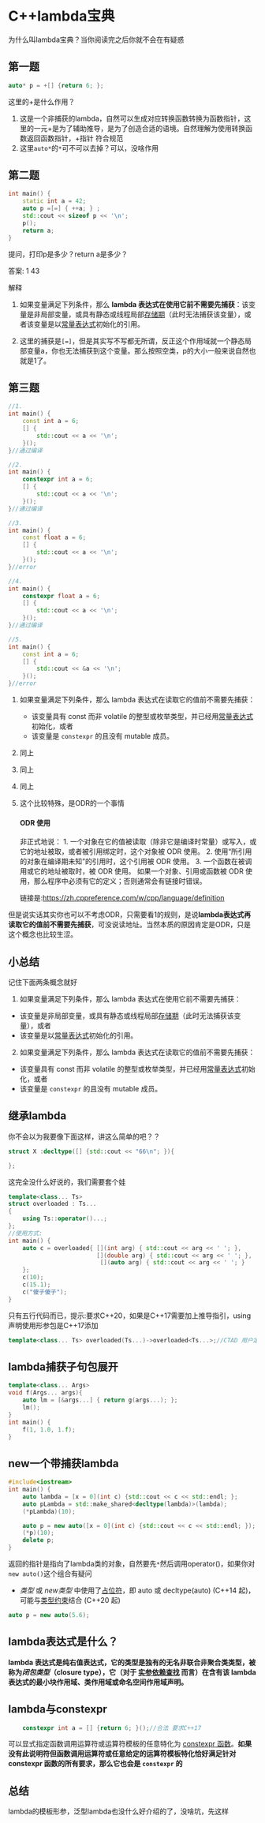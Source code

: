 # C++lambda宝典

为什么叫lambda宝典？当你阅读完之后你就不会在有疑惑

## 第一题

```cpp
auto* p = +[] {return 6; };
```

这里的+是什么作用？

1. 这是一个非捕获的lambda，自然可以生成对应转换函数转换为函数指针，这里的一元+是为了辅助推导，是为了创造合适的语境。自然理解为使用转换函数返回函数指针，+指针 符合规范
2. 这里`auto*`的`*`可不可以去掉？可以，没啥作用

## 第二题

```cpp
int main() {
	static int a = 42;
	auto p =[=] { ++a; } ;
	std::cout << sizeof p << '\n';
	p();
	return a;
}
```

提问，打印p是多少？return a是多少？

答案: 1 43

解释

1. 如果变量满足下列条件，那么 **lambda 表达式在使用它前不需要先捕获**：该变量是非局部变量，或具有静态或线程局部[存储期](https://zh.cppreference.com/w/cpp/language/storage_duration)（此时无法捕获该变量），或者该变量是以[常量表达式](https://zh.cppreference.com/w/cpp/language/constant_expression#.E5.B8.B8.E9.87.8F.E8.A1.A8.E8.BE.BE.E5.BC.8F)初始化的引用。

2. 这里的捕获是`[=]`，但是其实写不写都无所谓，反正这个作用域就一个静态局部变量a，你也无法捕获到这个变量。那么按照空类，p的大小一般来说自然也就是1了。

## 第三题

```cpp
//1.
int main() {
	const int a = 6;
	[] {
		std::cout << a << '\n';
	}();
}//通过编译

//2.
int main() {
	constexpr int a = 6;
	[] {
		std::cout << a << '\n';
	}();
}//通过编译

//3.
int main() {
	const float a = 6;
	[] {
		std::cout << a << '\n';
	}();
}//error

//4.
int main() {
	constexpr float a = 6;
	[] {
		std::cout << a << '\n';
	}();
}//通过编译

//5.
int main() {
	const int a = 6;
	[] {
		std::cout << &a << '\n';
	}();
}//error
```

1. 如果变量满足下列条件，那么 lambda 表达式在读取它的值前不需要先捕获：

   - 该变量具有 const 而非 volatile 的整型或枚举类型，并已经用[常量表达式](https://zh.cppreference.com/w/cpp/language/constant_expression#.E5.B8.B8.E9.87.8F.E8.A1.A8.E8.BE.BE.E5.BC.8F)初始化，或者
   - 该变量是 `constexpr` 的且没有 mutable 成员。

2. 同上

3. 同上

4. 同上

5. 这个比较特殊，是ODR的一个事情

   #### ODR 使用

   非正式地说： 1. 一个对象在它的值被读取（除非它是编译时常量）或写入，或它的地址被取，或者被引用绑定时，这个对象被 ODR 使用。 2. 使用“所引用的对象在编译期未知”的引用时，这个引用被 ODR 使用。 3. 一个函数在被调用或它的地址被取时，被 ODR 使用。 如果一个对象、引用或函数被 ODR 使用，那么程序中必须有它的定义；否则通常会有链接时错误。

   链接是:https://zh.cppreference.com/w/cpp/language/definition

但是说实话其实你也可以不考虑ODR，只需要看1的规则，是说**lambda表达式再读取它的值前不需要先捕获**，可没说读地址。当然本质的原因肯定是ODR，只是这个概念也比较生涩。

## 小总结

记住下面两条概念就好

1. 如果变量满足下列条件，那么 lambda 表达式在使用它前不需要先捕获：

- 该变量是非局部变量，或具有静态或线程局部[存储期](https://zh.cppreference.com/w/cpp/language/storage_duration)（此时无法捕获该变量），或者
- 该变量是以[常量表达式](https://zh.cppreference.com/w/cpp/language/constant_expression#.E5.B8.B8.E9.87.8F.E8.A1.A8.E8.BE.BE.E5.BC.8F)初始化的引用。

2. 如果变量满足下列条件，那么 lambda 表达式在读取它的值前不需要先捕获：

- 该变量具有 const 而非 volatile 的整型或枚举类型，并已经用[常量表达式](https://zh.cppreference.com/w/cpp/language/constant_expression#.E5.B8.B8.E9.87.8F.E8.A1.A8.E8.BE.BE.E5.BC.8F)初始化，或者
- 该变量是 `constexpr` 的且没有 mutable 成员。

## 继承lambda

你不会以为我要像下面这样，讲这么简单的吧？？

```cpp
struct X :decltype([] {std::cout << "66\n"; }){

};
```

这完全没什么好说的，我们需要套个娃

```cpp
template<class... Ts>
struct overloaded : Ts...
{
    using Ts::operator()...;
};
//使用方式:
int main() {
    auto c = overloaded{ [](int arg) { std::cout << arg << ' '; },
                         [](double arg) { std::cout << arg << ' '; },
                          [](auto arg) { std::cout << arg << ' '; }
    };
    c(10);
    c(15.1);
    c("傻子傻子");
}
```

只有五行代码而已，提示:要求C++20，如果是C++17需要加上推导指引，using 声明使用形参包是C++17添加

```cpp
template<class... Ts> overloaded(Ts...)->overloaded<Ts...>;//CTAD 用户定义推导指引 C++17
```

## lambda捕获子句包展开

```cpp
template<class... Args>
void f(Args... args){
	auto lm = [&args...] { return g(args...); };
	lm();
}
int main() {
	f(1, 1.0, 1.f);
}
```

## new一个带捕获lambda

```cpp
#include<iostream>
int main() {
	auto lambda = [x = 0](int c) {std::cout << c << std::endl; };
	auto pLambda = std::make_shared<decltype(lambda)>(lambda);
	(*pLambda)(10);

	auto p = new auto([x = 0](int c) {std::cout << c << std::endl; });
	(*p)(10);
	delete p;
}
```

返回的指针是指向了lambda类的对象，自然要先`*`然后调用operator()，如果你对`new auto()`这个组合有疑问

- *类型* 或 *new类型* 中使用了[占位符](https://zh.cppreference.com/w/cpp/language/auto)，即 auto 或 decltype(auto) (C++14 起)，可能与[类型约束](https://zh.cppreference.com/w/cpp/language/constraints#.E6.A6.82.E5.BF.B5)结合 (C++20 起)

```cpp
auto p = new auto(5.6);
```

## lambda表达式是什么？

**lambda 表达式是纯右值表达式，它的类型是独有的无名非联合非聚合类类型，被称为*闭包类型*（closure type），它（对于 [实参依赖查找](https://zh.cppreference.com/w/cpp/language/adl) 而言）在含有该 lambda 表达式的最小块作用域、类作用域或命名空间作用域声明。**



## lambda与constexpr

```cpp
	constexpr int a = [] {return 6; }();//合法 要求C++17
```

可以显式指定函数调用运算符或运算符模板的任意特化为 [constexpr 函数](https://zh.cppreference.com/w/cpp/language/constexpr#constexpr_.E5.87.BD.E6.95.B0)。**如果没有此说明符但函数调用运算符或任意给定的运算符模板特化恰好满足针对 constexpr 函数的所有要求，那么它也会是 `constexpr` 的**

## 总结

lambda的模板形参，泛型lambda也没什么好介绍的了，没啥坑，先这样

